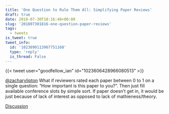 ```yaml
---
title: 'One Question to Rule Them All: Simplifying Paper Reviews'
draft: true
date: 2018-07-30T18:16:40+00:00
slug: '201807301816-one-question-paper-reviews'
tags:
  - tweets
is_tweet: true
tweet_info:
  id: '1023890113967751168'
  type: 'reply'
  is_thread: False
---
```




{{< tweet user="goodfellow_ian" id="1023606428966080513" >}}

[@zacharylipton](https://x.com/zacharylipton) What if reviewers rated each paper between 0 to 1 on a single question: “How important is this paper to you?”.  Then just fill available conference slots by simple sort. If paper doesn’t get in, it would be just because of lack of interest as opposed to lack of mathieness/theory.

[Discussion](https://x.com/sytelus/status/1023890113967751168)
